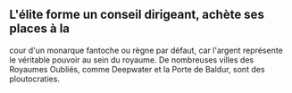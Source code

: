 ## L'élite forme un conseil dirigeant, achète ses places à la

cour d'un monarque fantoche ou règne par défaut, car
l'argent représente le véritable pouvoir au sein du royaume.
De nombreuses villes des Royaumes Oubliés, comme
Deepwater et la Porte de Baldur, sont des ploutocraties.
